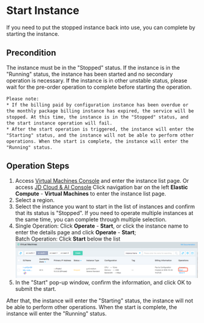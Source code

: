 # Start Instance

If you need to put the stopped instance back into use, you can complete by starting the instance.

## Precondition

The instance must be in the "Stopped" status. If the instance is in the "Running" status, the instance has been started and no secondary operation is necessary. If the instance is in other unstable status, please wait for the pre-order operation to complete before starting the operation.
	
	Please note:
	* If the billing paid by configuration instance has been overdue or the monthly package billing instance has expired, the service will be stopped. At this time, the instance is in the "Stopped" status, and the start instance operation will fail.
	* After the start operation is triggered, the instance will enter the "Starting" status, and the instance will not be able to perform other operations. When the start is complete, the instance will enter the "Running" status.


## Operation Steps

1. Access [Virtual Machines Console](https://cns-console.jdcloud.com/host/compute/list) and enter the instance list page. Or access [JD Cloud & AI Console](https://console.jdcloud.com) Click navigation bar on the left **Elastic Compute** - **Virtual Machines** to enter the instance list page.
2. Select a region.
3. Select the instance you want to start in the list of instances and confirm that its status is "Stopped". If you need to operate multiple instances at the same time, you can complete through multiple selection.
4. Single Operation: Click **Operate** - **Start**, or click the instance name to enter the details page and click **Operate** - **Start**;
<br>Batch Operation: Click **Start** below the list
![](../../../../../image/vm/startinstance.png)
5. In the "Start" pop-up window, confirm the information, and click OK to submit the start.

After that, the instance will enter the "Starting" status, the instance will not be able to perform other operations. When the start is complete, the instance will enter the "Running" status.
